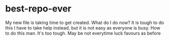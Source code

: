 # best-repo-ever
My new file is taking time to get created. 
What do I do now?
It is tough to do this
I have to take help instead, but it is not easy as everyone is busy.
How to do this man.
It's too tough. May be not everytime luck favours as before
